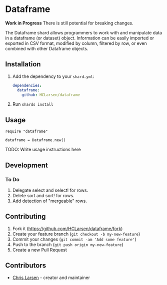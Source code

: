 # Dataframe

**Work in Progress** There is still potential for breaking changes.

The Dataframe shard allows programmers to work with and manipulate data in a dataframe (or dataset) object. Information can be easily imported or exported in CSV format, modified by column, filtered by row, or even combined with other Dataframe objects.

## Installation

1. Add the dependency to your `shard.yml`:

   ```yaml
   dependencies:
     dataframe:
       github: HCLarsen/dataframe
   ```

2. Run `shards install`

## Usage

```crystal
require "dataframe"

dataframe = Dataframe.new()
```

TODO: Write usage instructions here

## Development

### To Do

1. Delegate select and select! for rows.
2. Delete sort and sort! for rows.
3. Add detection of "mergeable" rows.

## Contributing

1. Fork it (<https://github.com/HCLarsen/dataframe/fork>)
2. Create your feature branch (`git checkout -b my-new-feature`)
3. Commit your changes (`git commit -am 'Add some feature'`)
4. Push to the branch (`git push origin my-new-feature`)
5. Create a new Pull Request

## Contributors

- [Chris Larsen](https://github.com/HCLarsen) - creator and maintainer
